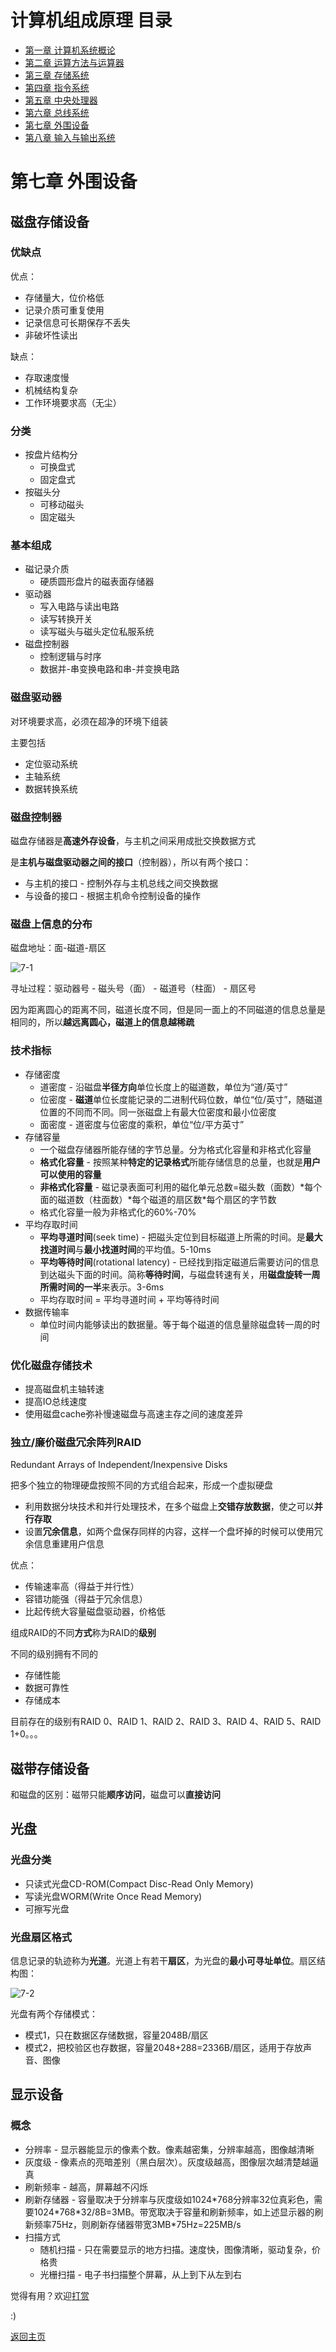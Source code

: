 # 计算机组成原理 目录

- [第一章 计算机系统概论](Chapter1.md)
- [第二章 运算方法与运算器](Chapter2.md)
- [第三章 存储系统](Chapter3.md)
- [第四章 指令系统](Chapter4.md)
- [第五章 中央处理器](Chapter5.md)
- [第六章 总线系统](Chapter6.md)
- [第七章 外围设备](Chapter7.md)
- [第八章 输入与输出系统](Chapter8.md)

# 第七章 外围设备

## 磁盘存储设备

### 优缺点

优点：
- 存储量大，位价格低
- 记录介质可重复使用
- 记录信息可长期保存不丢失
- 非破坏性读出

缺点：
- 存取速度慢
- 机械结构复杂
- 工作环境要求高（无尘）

### 分类

- 按盘片结构分
	- 可换盘式
	- 固定盘式
- 按磁头分
	- 可移动磁头
	- 固定磁头

### 基本组成

- 磁记录介质
	- 硬质圆形盘片的磁表面存储器
- 驱动器
	- 写入电路与读出电路
	- 读写转换开关
	- 读写磁头与磁头定位私服系统
- 磁盘控制器
	- 控制逻辑与时序
	- 数据并-串变换电路和串-并变换电路

### 磁盘驱动器

对环境要求高，必须在超净的环境下组装

主要包括
- 定位驱动系统
- 主轴系统
- 数据转换系统

### 磁盘控制器

磁盘存储器是**高速外存设备**，与主机之间采用成批交换数据方式

是**主机与磁盘驱动器之间的接口**（控制器），所以有两个接口：
- 与主机的接口 - 控制外存与主机总线之间交换数据
- 与设备的接口 - 根据主机命令控制设备的操作

### 磁盘上信息的分布

磁盘地址：面-磁道-扇区

![7-1](img/7-1.png)

寻址过程：驱动器号 - 磁头号（面） - 磁道号（柱面） - 扇区号

因为距离圆心的距离不同，磁道长度不同，但是同一面上的不同磁道的信息总量是相同的，所以**越远离圆心，磁道上的信息越稀疏**

### 技术指标

- 存储密度
	- 道密度 - 沿磁盘**半径方向**单位长度上的磁道数，单位为“道/英寸”
	- 位密度 - **磁道**单位长度能记录的二进制代码位数，单位“位/英寸”，随磁道位置的不同而不同。同一张磁盘上有最大位密度和最小位密度
	- 面密度 - 道密度与位密度的乘积，单位“位/平方英寸”
- 存储容量
	- 一个磁盘存储器所能存储的字节总量。分为格式化容量和非格式化容量
	- **格式化容量** - 按照某种**特定的记录格式**所能存储信息的总量，也就是**用户可以使用的容量**
	- **非格式化容量** - 磁记录表面可利用的磁化单元总数=磁头数（面数）\*每个面的磁道数（柱面数）\*每个磁道的扇区数\*每个扇区的字节数
	- 格式化容量一般为非格式化的60%-70%
- 平均存取时间
	- **平均寻道时间**(seek time) - 把磁头定位到目标磁道上所需的时间。是**最大找道时间**与**最小找道时间**的平均值。5-10ms
	- **平均等待时间**(rotational latency) - 已经找到指定磁道后需要访问的信息到达磁头下面的时间。简称**等待时间**，与磁盘转速有关，用**磁盘旋转一周所需时间的一半**来表示。3-6ms
	- 平均存取时间 = 平均寻道时间 + 平均等待时间
- 数据传输率
	- 单位时间内能够读出的数据量。等于每个磁道的信息量除磁盘转一周的时间

### 优化磁盘存储技术

- 提高磁盘机主轴转速
- 提高IO总线速度
- 使用磁盘cache弥补慢速磁盘与高速主存之间的速度差异

### 独立/廉价磁盘冗余阵列RAID

Redundant Arrays of Independent/Inexpensive Disks

把多个独立的物理硬盘按照不同的方式组合起来，形成一个虚拟硬盘

- 利用数据分块技术和并行处理技术，在多个磁盘上**交错存放数据**，使之可以**并行存取**
- 设置**冗余信息**，如两个盘保存同样的内容，这样一个盘坏掉的时候可以使用冗余信息重建用户信息

优点：
- 传输速率高（得益于并行性）
- 容错功能强（得益于冗余信息）
- 比起传统大容量磁盘驱动器，价格低

组成RAID的不同**方式**称为RAID的**级别**

不同的级别拥有不同的
- 存储性能
- 数据可靠性
- 存储成本

目前存在的级别有RAID 0、RAID 1、RAID 2、RAID 3、RAID 4、RAID 5、RAID 1+0。。。

## 磁带存储设备

和磁盘的区别：磁带只能**顺序访问**，磁盘可以**直接访问**

## 光盘

### 光盘分类

- 只读式光盘CD-ROM(Compact Disc-Read Only Memory)
- 写读光盘WORM(Write Once Read Memory)
- 可擦写光盘

### 光盘扇区格式

信息记录的轨迹称为**光道**。光道上有若干**扇区**，为光盘的**最小可寻址单位**。扇区结构图：

![7-2](img/7-2.png)

光盘有两个存储模式：
- 模式1，只在数据区存储数据，容量2048B/扇区
- 模式2，把校验区也存数据，容量2048+288=2336B/扇区，适用于存放声音、图像

## 显示设备

### 概念

- 分辨率 - 显示器能显示的像素个数。像素越密集，分辨率越高，图像越清晰
- 灰度级 - 像素点的亮暗差别（黑白层次）。灰度级越高，图像层次越清楚越逼真
- 刷新频率 - 越高，屏幕越不闪烁
- 刷新存储器 - 容量取决于分辨率与灰度级如1024\*768分辨率32位真彩色，需要1024\*768\*32/8B=3MB。带宽取决于容量和刷新频率，如上述显示器的刷新频率75Hz，则刷新存储器带宽3MB\*75Hz=225MB/s
- 扫描方式
	- 随机扫描 - 只在需要显示的地方扫描。速度快，图像清晰，驱动复杂，价格贵
	- 光栅扫描 - 电子书扫描整个屏幕，从上到下从左到右

觉得有用？欢迎[打赏](../../../donate.md)

:)

[返回主页](../../../index.md)